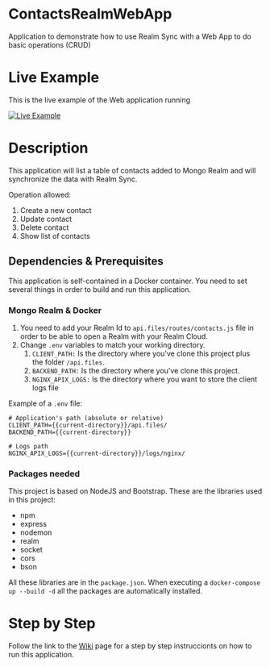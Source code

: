 # ContactsRealmWebApp
Application to demonstrate how to use Realm Sync with a Web App to do basic operations (CRUD)

# Live Example
This is the live example of the Web application running

[![Live Example](http://g.recordit.co/5Ig4TUvKY6.gif)](https://s3.amazonaws.com/img0.recordit.co/5Ig4TUvKY6.mp4?AWSAccessKeyId=AKIAUQ5RURZ7ND2T2B6I&Expires=1610128177&Signature=VyS0lunNrdNsOxp2sVZUsTbk2X0=)

# Description

This application will list a table of contacts added to Mongo Realm and will synchronize the data with Realm Sync.

Operation allowed:

1. Create a new contact
2. Update contact 
3. Delete contact
4. Show list of contacts

## Dependencies & Prerequisites 

This application is self-contained in a Docker container. You need to set several things in order to build and run this application.

### Mongo Realm & Docker

1. You need to add your Realm Id to `api.files/routes/contacts.js` file in order to be able to open a Realm with your Realm Cloud.
2. Change `.env` variables to match your working directory.
   1. `CLIENT_PATH:` Is the directory where you've clone this project plus the folder `/api.files`.
   2. `BACKEND_PATH:` Is the directory where you've clone this project.
   3. `NGINX_APIX_LOGS:` Is the directory where you want to store the client logs file

Example of a `.env` file:
```
# Application's path (absolute or relative)
CLIENT_PATH={{current-directory}}/api.files/
BACKEND_PATH={{current-directory}}

# Logs path
NGINX_APIX_LOGS={{current-directory}}/logs/nginx/
```

### Packages needed 

This project is based on NodeJS and Bootstrap. These are the libraries used in this project:

- npm
- express
- nodemon
- realm
- socket
- cors
- bson

All these libraries are in the `package.json`. 
When executing a `docker-compose up --build -d` all the packages are automatically installed.

# Step by Step

Follow the link to the [Wiki](https://github.com/josmanperez/ContactsRealmWebApp/wiki) page for a step by step instruccionts on how to run this application.   